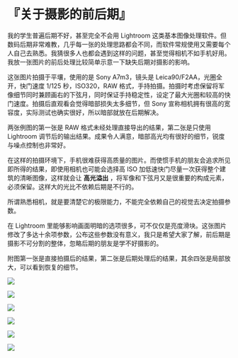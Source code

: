 # 『关于摄影的前后期』

我的学生普遍后期不好，甚至完全不会用 Lightroom 这类基本图像处理软件。但数码后期非常难教，几乎每一张的处理思路都会不同，而软件常规使用又需要每个人自己去熟悉。我猜很多人也都会遇到这样的问题，甚至觉得相机不如手机好用。我放一张图片的前后处理比较简单示意一下缺失后期对摄影的影响。

这张图片拍摄于平壤，使用的是 Sony A7m3，镜头是 Leica90/F2AA，光圈全开，快门速度 1/125 秒，ISO320，RAW 格式，手持拍摄。拍摄时考虑保留将军像细节同时兼顾画右的下弦月，同时保证手持稳定性，设定了最大光圈和较高的快门速度。拍摄后直观看会觉得暗部损失太多细节，但 Sony 宣称相机拥有很高的宽容度，实际测试也确实很好，所以暗部就放在后期解决。

两张例图的第一张是 RAW 格式未经处理直接导出的结果，第二张是只使用 Lightroom 调节后的输出结果。成果令人满意，暗部高光均有很好的细节，锐度与噪点控制也非常好。

在这样的拍摄环境下，手机很难获得高质量的图片。而使惯手机的朋友会追求所见即所得的结果，即使用相机也可能会选择高 ISO 加低速快门尽量一次获得整个建筑的清晰图像，这样就会让 **高光溢出** ，将军像和下弦月又是很重要的构成元素，必须保留。这样大的光比不依赖后期是不行的。

所谓熟悉相机，就是要清楚它的极限能力，不能完全依赖自己的视觉去决定拍摄参数。

在 Lightroom 里能够影响画面明暗的选项很多，可不仅仅是亮度滑块。这张图片修改了多达十余项参数，公布这些参数没有意义，我只是希望大家了解，前后期是摄影不可分割的整体，忽略后期的朋友是学不好摄影的。

附图第一张是直接拍摄后的结果，第二张是后期处理后的结果，其余四张是局部放大，可以看到恢复的细节。

![](图片/01.jpg)

![](图片/02.jpg)

![](图片/03.jpg)

![](图片/04.jpg)

![](图片/05.jpg)

![](图片/06.jpg)